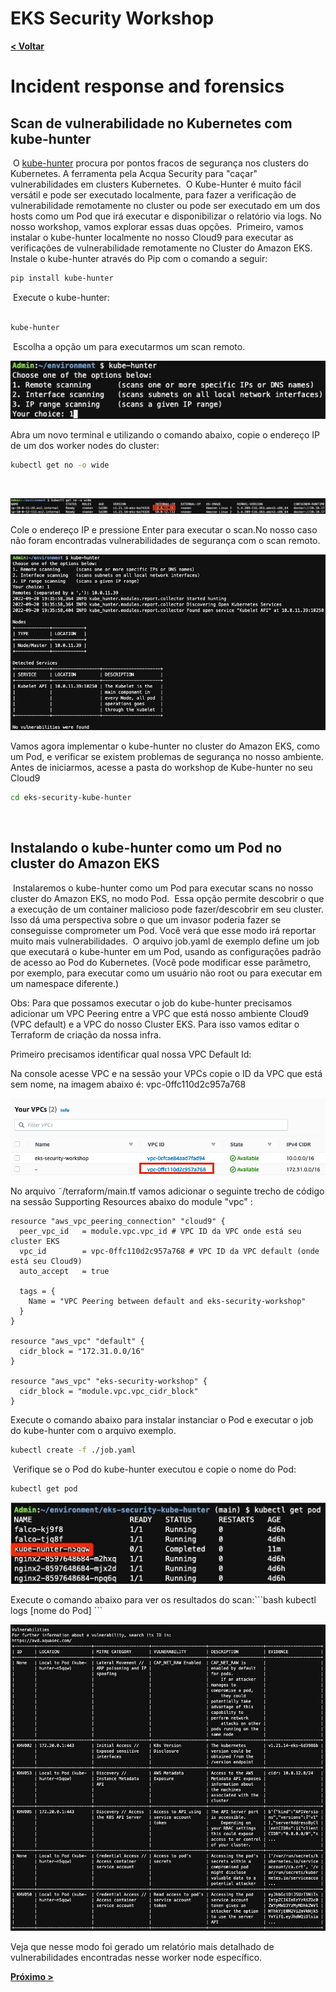 # EKS Security Workshop

[**< Voltar**](./10-Lab8.md)

# Incident response and forensics

## Scan de vulnerabilidade no Kubernetes com kube-hunter
​
O [kube-hunter](https://github.com/aquasecurity/kube-hunter) procura por pontos fracos de segurança nos clusters do Kubernetes. A ferramenta pela Acqua Security para "caçar" vulnerabilidades em clusters Kubernetes.
​
O Kube-Hunter é muito fácil versátil e pode ser executado localmente, para fazer a verificação de vulnerabilidade remotamente no cluster ou pode ser executado em um dos hosts como um Pod que irá executar e disponibilizar o relatório via logs. No nosso workshop, vamos explorar essas duas opções.
​
Primeiro, vamos instalar o kube-hunter localmente no nosso Cloud9 para executar as verificações de vulnerabilidade remotamente no Cluster do Amazon EKS.
​
Instale o kube-hunter através do Pip com o comando a seguir: 
​
```bash
pip install kube-hunter
```
​
Execute o kube-hunter:  
​
```bash
kube-hunter
```
​
Escolha a opção um para executarmos um scan remoto. 
​
<p align="left"> 
<img src="../static/11.3-kube-hunter3.jpg">
</p>
​
Abra um novo terminal e utilizando o comando abaixo, copie o endereço IP de um dos worker nodes do cluster: 

```bash
kubectl get no -o wide
```
​
<p align="left"> 
<img src="../static/11.4-kube-hunter4.jpg">
</p>
​
Cole o endereço IP e pressione Enter para executar o scan. 
​
No nosso caso não foram encontradas vulnerabilidades de segurança com o scan remoto. 
​
<p align="left"> 
<img src="../static/11.5-kube-hunter5.jpg">
</p>
​
Vamos agora implementar o kube-hunter no cluster do Amazon EKS, como um Pod, e verificar se existem problemas de segurança no nosso ambiente. 
​
Antes de iniciarmos, acesse a pasta do workshop de Kube-hunter no seu Cloud9  

```bash
cd eks-security-kube-hunter
```
​
## Instalando o kube-hunter como um Pod no cluster do Amazon EKS
​
Instalaremos o kube-hunter como um Pod para executar scans no nosso cluster do Amazon EKS, no modo Pod. 
​
Essa opção permite descobrir o que a execução de um container malicioso pode fazer/descobrir em seu cluster. Isso dá uma perspectiva sobre o que um invasor poderia fazer se conseguisse comprometer um Pod. Você verá que esse modo irá reportar muito mais vulnerabilidades. 
​
O arquivo job.yaml de exemplo define um job que executará o kube-hunter em um Pod, usando as configurações padrão de acesso ao Pod do Kubernetes. (Você pode modificar esse parâmetro, por exemplo, para executar como um usuário não root ou para executar em um namespace diferente.) 

Obs: Para que possamos executar o job do kube-hunter precisamos adicionar um VPC Peering entre a VPC que está nosso ambiente Cloud9 (VPC default) e a VPC do nosso Cluster EKS. Para isso vamos editar o Terraform de criação da nossa infra. 

Primeiro precisamos identificar qual nossa VPC Default Id: 

Na console acesse VPC e na sessão your VPCs copie o ID da VPC que está sem nome, na imagem abaixo é: vpc-0ffc110d2c957a768 

<p align="left"> 
<img src="../static/11.6-kube-hunter6.png">
</p>

No arquivo ˜/terraform/main.tf vamos adicionar o seguinte trecho de código na sessão Supporting Resources abaixo do module "vpc" : 

```
resource "aws_vpc_peering_connection" "cloud9" {
  peer_vpc_id   = module.vpc.vpc_id # VPC ID da VPC onde está seu cluster EKS
  vpc_id        = vpc-0ffc110d2c957a768 # VPC ID da VPC default (onde está seu Cloud9)
  auto_accept   = true

  tags = {
    Name = "VPC Peering between default and eks-security-workshop"
  }
}

resource "aws_vpc" "default" {
  cidr_block = "172.31.0.0/16"
}

resource "aws_vpc" "eks-security-workshop" {
  cidr_block = "module.vpc.vpc_cidr_block"
}
```

Execute o comando abaixo para instalar instanciar o Pod e executar o job do kube-hunter com o arquivo exemplo. 

```bash
kubectl create -f ./job.yaml
```
​
Verifique se o Pod do kube-hunter executou e copie o nome do Pod: 
​
```bash
kubectl get pod
```

<p align="left"> 
<img src="../static/11.1-kube-hunter1.jpg">
</p>
​
Execute o comando abaixo para ver os resultados do scan: 
​
```bash
kubectl logs [nome do Pod]
```
​
<p align="left"> 
<img src="../static/11.2-kube-hunter2.jpg">
</p> 
​
Veja que nesse modo foi gerado um relatório mais detalhado de vulnerabilidades encontradas nesse worker node específico. 


[**Próximo >**](./12-Lab10.md)